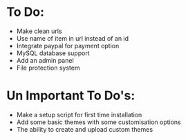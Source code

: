 To Do:
==========

- Make clean urls
- Use name of item in url instead of an id
- Integrate paypal for payment option
- MySQL database support
- Add an admin panel
- File protection system

Un Important To Do's:
=====================
- Make a setup script for first time installation
- Add some basic themes with some customisation options
- The ability to create and upload custom themes
